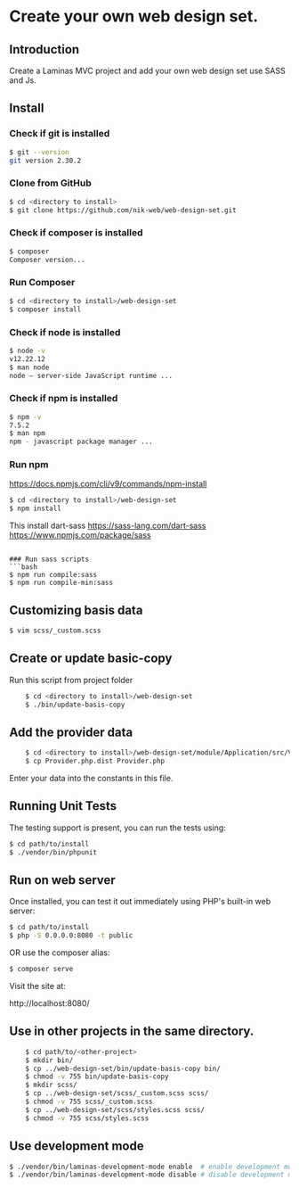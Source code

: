 # Create your own web design set.

## Introduction
Create a Laminas MVC project and add your own web design set use SASS and Js.

## Install

### Check if git is installed

```bash
$ git --version
git version 2.30.2
```

### Clone from GitHub

```bash
$ cd <directory to install>
$ git clone https://github.com/nik-web/web-design-set.git
```

### Check if composer is installed

```bash
$ composer
Composer version...
```

### Run Composer

```bash
$ cd <directory to install>/web-design-set
$ composer install
```

### Check if node is installed

```bash
$ node -v
v12.22.12
$ man node
node — server-side JavaScript runtime ...
```
### Check if npm is installed

```bash
$ npm -v
7.5.2
$ man npm
npm - javascript package manager ...
```

### Run npm
https://docs.npmjs.com/cli/v9/commands/npm-install
```bash
$ cd <directory to install>/web-design-set
$ npm install
```
This install dart-sass
https://sass-lang.com/dart-sass   
https://www.npmjs.com/package/sass
```

### Run sass scripts
```bash
$ npm run compile:sass
$ npm run compile-min:sass
```

## Customizing basis data
```bash
$ vim scss/_custom.scss
```

## Create or update basic-copy
Run this script from project folder

```bash
    $ cd <directory to install>/web-design-set
    $ ./bin/update-basis-copy
```

## Add the provider data

```bash
    $ cd <directory to install>/web-design-set/module/Application/src/ValueObject/
    $ cp Provider.php.dist Provider.php
```
Enter your data into the constants in this file.

## Running Unit Tests
The testing support is present, you can run the tests using:

```bash
$ cd path/to/install
$ ./vendor/bin/phpunit
```

## Run on web server

Once installed, you can test it out immediately using PHP's built-in web server:

```bash
$ cd path/to/install
$ php -S 0.0.0.0:8080 -t public
```
OR use the composer alias:

```bash
$ composer serve
```

Visit the site at:

http://localhost:8080/

## Use in other projects in the same directory.

```bash
    $ cd path/to/<other-project>
    $ mkdir bin/
    $ cp ../web-design-set/bin/update-basis-copy bin/
    $ chmod -v 755 bin/update-basis-copy
    $ mkdir scss/
    $ cp ../web-design-set/scss/_custom.scss scss/
    $ chmod -v 755 scss/_custom.scss
    $ cp ../web-design-set/scss/styles.scss scss/
    $ chmod -v 755 scss/styles.scss
```
  
## Use development mode

```bash
$ ./vendor/bin/laminas-development-mode enable  # enable development mode
$ ./vendor/bin/laminas-development-mode disable # disable development mode
```